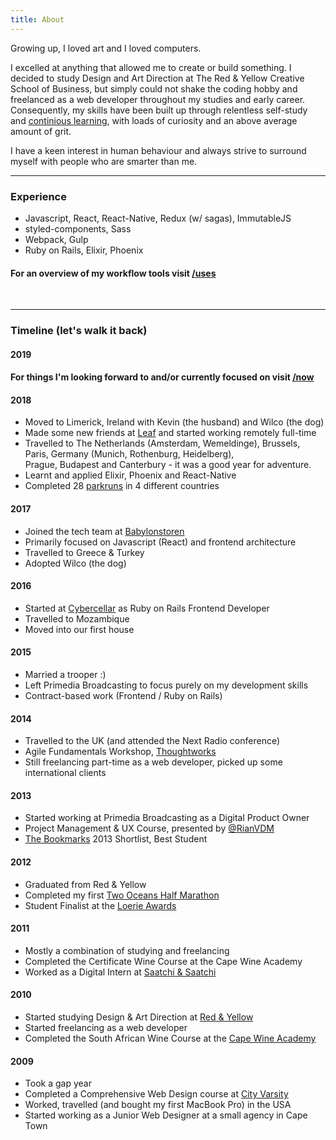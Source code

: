 ```yaml
---
title: About
---
```


Growing up, I loved art and I loved computers.

I excelled at anything that allowed me to create or build something. I decided to study Design and Art Direction at The Red & Yellow Creative School of Business, but simply could not shake the coding hobby and freelanced as a web developer throughout my studies and early career. Consequently, my skills have been built up through relentless self-study and <a href="/courses" target="_blank">continious learning</a>, with loads of curiosity and an above average amount of grit.

I have a keen interest in human behaviour and always strive to surround myself with people who are smarter than me.

<hr>

### Experience

<ul>
  <li>Javascript, React, React-Native, Redux (w/ sagas), ImmutableJS</li>
  <li>styled-components, Sass</li>
  <li>Webpack, Gulp</li>
  <li>Ruby on Rails, Elixir, Phoenix</li>
</ul>

#### For an overview of my workflow tools visit <a href="/uses">/uses</a>

<br>

<hr>

### Timeline (let's walk it back)

#### 2019

#### For things I'm looking forward to and/or currently focused on visit <a href="/now">/now</a>

#### 2018

<ul class="disc">
  <li>Moved to Limerick, Ireland with Kevin (the husband) and Wilco (the dog)</li>
  <li>Made some new friends at <a href="http://www.weareleaf.com" target="_blank">Leaf</a> and started working remotely full-time</li>
  <li>Travelled to The Netherlands (Amsterdam, Wemeldinge), Brussels, Paris, Germany (Munich, Rothenburg, Heidelberg), <br/>Prague, Budapest and Canterbury - it was a good year for adventure.</li> 
  <li>Learnt and applied Elixir, Phoenix and React-Native</li>
  <li>Completed 28 <a href="http://www.parkrun.ie/results/athleteresultshistory/?athleteNumber=2367289" target="_blank">parkruns</a> in 4 different countries</li>
</ul>

#### 2017

<ul class="disc">
  <li>Joined the tech team at <a href="http://www.babylonstoren.com" target="_blank">Babylonstoren</a></li>
  <li>Primarily focused on Javascript (React) and frontend architecture</li>
  <li>Travelled to Greece & Turkey</li>
  <li>Adopted Wilco (the dog)</li>
</ul>

#### 2016

<ul class="disc">
  <li>Started at <a href="http://www.cybercellar.com" target="_blank">Cybercellar</a> as Ruby on Rails Frontend Developer</li>
  <li>Travelled to Mozambique</li>
  <li>Moved into our first house
</ul>

#### 2015

<ul class="disc">
  <li>Married a trooper :)</li>
  <li>Left Primedia Broadcasting to focus purely on my development skills</li>
  <li>Contract-based work (Frontend / Ruby on Rails)</li>
</ul>

#### 2014

<ul class="disc">
  <li>Travelled to the UK (and attended the  Next Radio conference)</li>
  <li>Agile Fundamentals Workshop, <a href="http://www.thoughtworks.com" target="_blank">Thoughtworks</a></li>
  <li>Still freelancing part-time as a web developer, picked up some international clients</li>
</ul>

#### 2013

<ul class="disc">
  <li>Started working at Primedia Broadcasting as a Digital Product Owner</li>
  <li>Project Management & UX Course, presented by <a href="http://www.twitter.com/RianVDM" target="_blank">@RianVDM</a></li>
  <li><a href="http://thebookmarks.co.za/" target="_blank">The Bookmarks</a> 2013 Shortlist, Best Student</li>
</ul>

#### 2012

<ul class="disc">
  <li>Graduated from Red & Yellow</li>
  <li>Completed my first <a href="http://www.twooceansmarathon.org.za/" target="_blank">Two Oceans Half Marathon</a></li>
  <li>Student Finalist at the <a href="http://www.loeries.com/" target="_blank">Loerie Awards</a></li>
</ul>

#### 2011

<ul class="disc">
  <li>Mostly a combination of studying and freelancing</li>
  <li>Completed the Certificate Wine Course at the Cape Wine Academy</li>
  <li>Worked as a Digital Intern at <a href="http://www.saatchi.co.za/" target="_blank">Saatchi & Saatchi</a></li>
</ul>

#### 2010

<ul class="disc">
  <li>Started studying Design & Art Direction at <a href="https://www.redandyellow.co.za/" target="_blank">Red & Yellow</a></li>
  <li>Started freelancing as a web developer</li>
  <li>Completed the South African Wine Course at the <a href="http://www.capewineacademy.co.za" target="_blank">Cape Wine Academy</a></li>
</ul>

#### 2009

<ul class="disc">
  <li>Took a gap year</li>
  <li>Completed a Comprehensive Web Design course at <a href="https://www.cityvarsity.co.za/" target="_blank">City Varsity</a></li>
  <li>Worked, travelled (and bought my first MacBook Pro) in the USA</li>
  <li>Started working as a Junior Web Designer at a small agency in Cape Town</li>
</ul>
